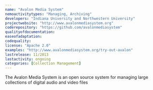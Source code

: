 ```yaml
---
name: "Avalon Media System"
nemoactivitytypes: "Managing, Archiving"
developers: "Indiana University and Northwestern University"
projectwebsite: "http://www.avalonmediasystem.org"
coderepository: "https://github.com/avalonmediasystem"
qualityofdocumentation: 
easeofadaptation: 
codequality: 
license: "Apache 2.0"
examples: "http://www.avalonmediasystem.org/try-out-avalon"
lastrelease: 11/2013
lastactivity: ongoing
categories: [Collection Management]
---
```

The Avalon Media System is an open source system for managing large collections of digital audio and video files
